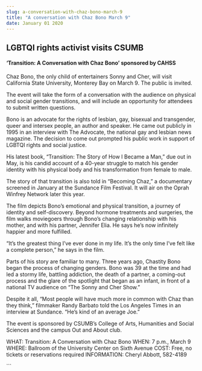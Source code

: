 ```yaml
---
slug: a-conversation-with-chaz-bono-march-9
title: "A conversation with Chaz Bono March 9"
date: January 01 2020
---
```


 
<h2>LGBTQI rights activist visits CSUMB</h2>
<h4>‘Transition: A Conversation with Chaz Bono’ sponsored by CAHSS</h4>
<p>
  Chaz Bono, the only child of entertainers Sonny and Cher, will visit
  California State University, Monterey Bay on March 9. The public is invited.
</p>
<p>
  The event will take the form of a conversation with the audience on physical
  and social gender transitions, and will include an opportunity for attendees
  to submit written questions.
</p>
<p>
  Bono is an advocate for the rights of lesbian, gay, bisexual and transgender,
  queer and intersex people, an author and speaker. He came out publicly in 1995
  in an interview with The Advocate, the national gay and lesbian news magazine.
  The decision to come out prompted his public work in support of LGBTQI rights
  and social justice.
</p>
<p>
  His latest book, “Transition: The Story of How I Became a Man,” due out in
  May, is his candid account of a 40-year struggle to match his gender identity
  with his physical body and his transformation from female to male.
</p>
<p>
  The story of that transition is also told in “Becoming Chaz,” a documentary
  screened in January at the Sundance Film Festival. It will air on the Oprah
  Winfrey Network later this year.
</p>
<p>
  The film depicts Bono’s emotional and physical transition, a journey of
  identity and self-discovery. Beyond hormone treatments and surgeries, the film
  walks moviegoers through Bono’s changing relationship with his mother, and
  with his partner, Jennifer Elia. He says he’s now infinitely happier and more
  fulfilled.
</p>
<p>
  “It’s the greatest thing I’ve ever done in my life. It’s the only time I’ve
  felt like a complete person,” he says in the film.
</p>
<p>
  Parts of his story are familiar to many. Three years ago, Chastity Bono began
  the process of changing genders. Bono was 39 at the time and had led a stormy
  life, battling addiction, the death of a partner, a coming-out process and the
  glare of the spotlight that began as an infant, in front of a national TV
  audience on “The Sonny and Cher Show.”
</p>
<p>
  Despite it all, “Most people will have much more in common with Chaz than they
  think,” filmmaker Randy Barbato told the Los Angeles Times in an interview at
  Sundance. “He’s kind of an average Joe.”
</p>
<p>
  The event is sponsored by CSUMB’s College of Arts, Humanities and Social
  Sciences and the campus Out and About club.
</p>
<p>
  WHAT: Transition: A Conversation with Chaz Bono WHEN: 7 p.m., March 9 WHERE:
  Ballroom of the University Center on Sixth Avenue COST: Free, no tickets or
  reservations required INFORMATION: Cheryl Abbott, 582-4189
</p>
<p></p>
```
